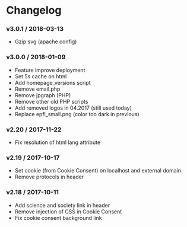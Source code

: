 Changelog
=========

### v3.0.1 / 2018-03-13

  - Gzip svg (apache config)

### v3.0.0 / 2018-01-09

  - Feature improve deployment
  - Set 5s cache on html
  - Add homepage_versions script
  - Remove email.php
  - Remove jpgraph (PHP)
  - Remove other old PHP scripts
  - Add removed logos in 04.2017 (still used today)
  - Replace epfl_small.png (color too dark in previous)

### v2.20 / 2017-11-22

  - Fix resolution of html lang attribute

### v2.19 / 2017-10-17

  - Set cookie (from Cookie Consent) on localhost and external domain
  - Remove protocols in header

### v2.18 / 2017-10-11

  - Add science and society link in header
  - Remove injection of CSS in Cookie Consent
  - Fix cookie consent background link
